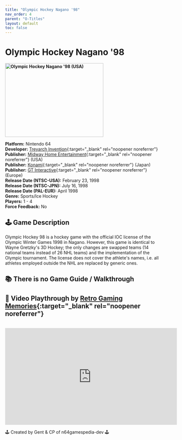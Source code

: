 ```yaml
---
title: "Olympic Hockey Nagano '98"
nav_order: 4
parent: "O-Titles"
layout: default
toc: false
---
```


# Olympic Hockey Nagano '98

<b>
<img src="https://images.launchbox-app.com/dd8947f4-b066-49ce-9f3c-14c4539a187a.jpg" alt="Olympic Hockey Nagano '98 (USA)" width="320" height="240" />
</b>

**Platform:** Nintendo 64  
**Developer:** [Treyarch Invention](https://en.wikipedia.org/wiki/Treyarch){:target="_blank" rel="noopener noreferrer"}  
**Publisher:** [Midway Home Entertainment](https://en.wikipedia.org/wiki/Midway_Games#Publishing_and_distribution){:target="_blank" rel="noopener noreferrer"} (USA)  
**Publisher:** [Konami](https://en.wikipedia.org/wiki/Konami){:target="_blank" rel="noopener noreferrer"} (Japan)  
**Publisher:** [GT Interactive](https://en.wikipedia.org/wiki/Atari,_Inc._(Atari_SA_subsidiary)){:target="_blank" rel="noopener noreferrer"} (Europe)  
**Release Date (NTSC-USA):** February 23, 1998  
**Release Date (NTSC-JPN):** July 16, 1998  
**Release Date (PAL-EUR):** April 1998  
**Genre:** Sports/Ice Hockey  
**Players:** 1 - 4  
**Force Feedback:** No  

## 🕹️ Game Description
Olympic Hockey 98 is a hockey game with the official IOC license of the Olympic Winter Games 1998 in Nagano. However, this game is identical to Wayne Gretzky's 3D Hockey; the only changes are swapped teams (14 national teams instead of 26 NHL teams) and the implementation of the Olympic tournament. The license does not cover the athlete's names, i.e. all athletes employed outside the NHL are replaced by generic ones.

## 📚 There is no Game Guide / Walkthrough

## 🎥 Video Playthrough by [Retro Gaming Memories](https://www.youtube.com/channel/UCPoQKl0bTa7kzNXMdhoJ49A){:target="_blank" rel="noopener noreferrer"}  
<br />  
<iframe width="560" height="315" src="https://www.youtube.com/embed/pbvRYloM2CI" title="Olympic Hockey Nagano '98 Gameplay" frameborder="0" allowfullscreen></iframe>

🕹️ Created by Gent & CP of n64gamespedia-dev 🕹️  
<!-- Vault Format: n64gamespedia-dev -->  
<!-- Protocol Source: _vault-specs/format-protocol.md -->
